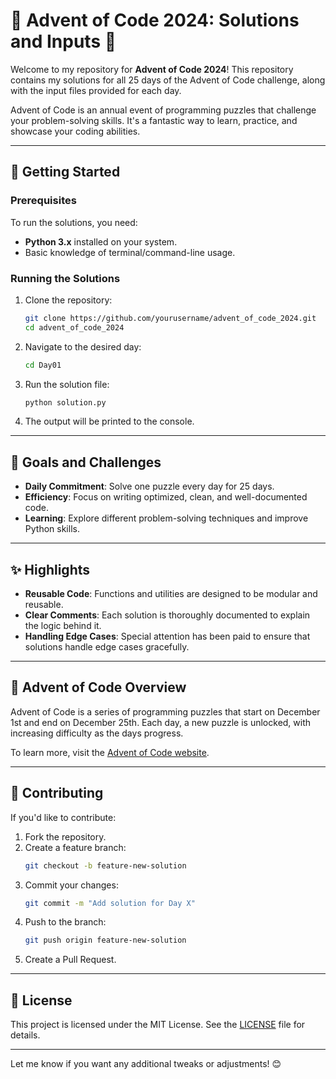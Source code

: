 # 🎄 Advent of Code 2024: Solutions and Inputs 🎄

Welcome to my repository for **Advent of Code 2024**! This repository contains my solutions for all 25 days of the Advent of Code challenge, along with the input files provided for each day.  

Advent of Code is an annual event of programming puzzles that challenge your problem-solving skills. It's a fantastic way to learn, practice, and showcase your coding abilities.

---

## 🚀 Getting Started

### Prerequisites
To run the solutions, you need:
- **Python 3.x** installed on your system.
- Basic knowledge of terminal/command-line usage.

### Running the Solutions
1. Clone the repository:
   ```bash
   git clone https://github.com/yourusername/advent_of_code_2024.git
   cd advent_of_code_2024
   ```

2. Navigate to the desired day:
   ```bash
   cd Day01
   ```

3. Run the solution file:
   ```bash
   python solution.py
   ```

4. The output will be printed to the console.

---

## 🎯 Goals and Challenges
- **Daily Commitment**: Solve one puzzle every day for 25 days.
- **Efficiency**: Focus on writing optimized, clean, and well-documented code.
- **Learning**: Explore different problem-solving techniques and improve Python skills.

---

## ✨ Highlights
- **Reusable Code**: Functions and utilities are designed to be modular and reusable.
- **Clear Comments**: Each solution is thoroughly documented to explain the logic behind it.
- **Handling Edge Cases**: Special attention has been paid to ensure that solutions handle edge cases gracefully.

---

## 📜 Advent of Code Overview
Advent of Code is a series of programming puzzles that start on December 1st and end on December 25th. Each day, a new puzzle is unlocked, with increasing difficulty as the days progress.

To learn more, visit the [Advent of Code website](https://adventofcode.com/2024).

---

## 🤝 Contributing
If you'd like to contribute:
1. Fork the repository.
2. Create a feature branch:
   ```bash
   git checkout -b feature-new-solution
   ```
3. Commit your changes:
   ```bash
   git commit -m "Add solution for Day X"
   ```
4. Push to the branch:
   ```bash
   git push origin feature-new-solution
   ```
5. Create a Pull Request.

---

## 📜 License
This project is licensed under the MIT License. See the [LICENSE](LICENSE) file for details.

---

Let me know if you want any additional tweaks or adjustments! 😊
